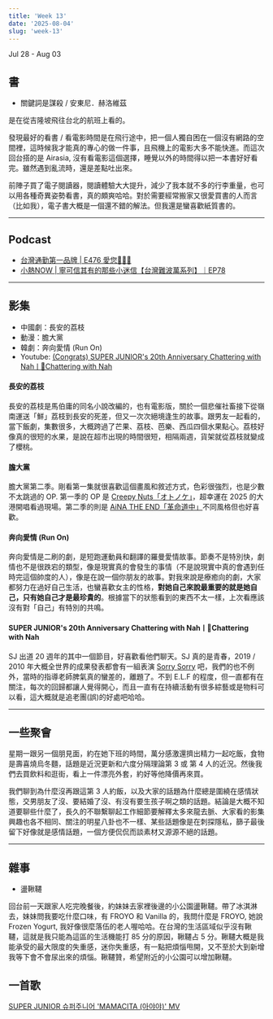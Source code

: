 ```yaml
---
title: 'Week 13'
date: '2025-08-04'
slug: 'week-13'
---
```


Jul 28 - Aug 03

## 書

- 關鍵詞是謀殺 / 安東尼．赫洛維茲

是在從吉隆坡飛往台北的航班上看的。

發現最好的看書 / 看電影時間是在飛行途中，把一個人獨自困在一個沒有網路的空間裡，這時候我才能真的專心的做一件事，且飛機上的電影大多不能快進。而這次回台搭的是 Airasia, 沒有看電影這個選擇，睡覺以外的時間得以把一本書好好看完。雖然遇到亂流時，還是差點吐出來。

前陣子買了電子閱讀器，閱讀體驗大大提升，減少了我本就不多的行李重量，也可以用各種奇異姿勢看書，真的頗爽哈哈。對於需要經常搬家又很愛買書的人而言（比如我），電子書大概是一個還不錯的解法。但我還是蠻喜歡紙質書的。

---

## Podcast

- [台灣通勤第一品牌 | E476 愛您🫰🫰🫰](https://open.spotify.com/episode/0v52JcgdXAuPVeeD7qdhVf)
- [小熱NOW | 寧可信其有的那些小迷信【台灣難波萬系列】｜EP78](https://open.spotify.com/episode/6Y7uYX7gLrbyB8UNXWWdZ1)

---

## 影集

- 中國劇：長安的荔枝
- 動漫：膽大黨
- 韓劇：奔向愛情 (Run On)
- Youtube: [(Congrats) SUPER JUNIOR's 20th Anniversary Chattering with Nahㅣ👅Chattering with Nah](https://www.youtube.com/watch?v=oUsAa-XDZgs)

#### 長安的荔枝
長安的荔枝是馬伯庸的同名小說改編的，也有電影版，關於一個悲催社畜接下從嶺南運送「鮮」荔枝到長安的死差，但又一次次絕境逢生的故事。跟男友一起看的，當下飯劇，集數很多，大概跨過了芒果、荔枝、芭樂、西瓜四個水果點心。荔枝好像真的很短的水果，是說在超市出現的時間很短，相隔兩週，貨架就從荔枝就變成了櫻桃。

#### 膽大黨
膽大黨第二季。剛看第一集就很喜歡這個畫風和敘述方式，色彩很強烈，也是少數不太跳過的 OP. 第一季的 OP 是 [Creepy Nuts「オトノケ」](https://www.youtube.com/watch?v=krPUuB1DX7g)，超幸運在 2025 的大港開唱看過現場。第二季的則是 [AiNA THE END「革命道中」](https://www.youtube.com/watch?v=4Rb3i0852-s)不同風格但也好喜歡。

#### 奔向愛情 (Run On)
奔向愛情是二刷的劇，是短跑運動員和翻譯的羅曼愛情故事。節奏不是特別快，劇情也不是很跌宕的類型，像是現實真的會發生的事情（不是說現實中真的會遇到任時完這個帥度的人），像是在說一個你朋友的故事。對我來說是療癒向的劇，大家都努力在過好自己生活，也蠻喜歡女主的性格，**對她自己來說最重要的就是她自己，只有她自己才是最珍貴的**。根據當下的狀態看到的東西不太一樣，上次看應該沒有對「自己」有特別的共鳴。

#### SUPER JUNIOR's 20th Anniversary Chattering with Nahㅣ👅Chattering with Nah
SJ 出道 20 週年的其中一個節目，好喜歡看他們聊天。SJ 真的是青春，2019 / 2010 年大概全世界的成果發表都會有一組表演 [Sorry Sorry](https://www.youtube.com/watch?v=x6QA3m58DQw) 吧，我們的也不例外，當時的指導老師脾氣真的蠻差的，離題了。不到 E.L.F 的程度，但一直都有在關注，每次的回歸都讓人覺得開心，而且一直有在持續活動有很多綜藝或是物料可以看，這大概就是追老團(誤)的好處吧哈哈。

---
## 一些聚會

星期一跟另一個朋見面，約在她下班的時間，萬分感激還擠出精力一起吃飯，食物是壽喜燒烏冬麵，話題是近況更新和六度分隔理論第 3 或 第 4 人的近況。然後我們去買飲料和逛街，看上一件漂亮外套，約好等他降價再來買。

我們聊到為什麼沒再跟這第 3 人約飯，以及大家的話題為什麼總是圍繞在感情狀態，交男朋友了沒、要結婚了沒、有沒有要生孩子啊之類的話題。結論是大概不知道要聊些什麼了，長久的不聯繫聊起工作細節要解釋太多來龍去脈、大家看的影集興趣也各不相同、關注的明星八卦也不一樣、某些話題像是在刺探隱私，篩子最後留下好像就是感情話題，一個方便侃侃而談素材又源源不絕的話題。

---
## 雜事

- 盪鞦韆

回台前一天跟家人吃完晚餐後，約妹妹去家裡後邊的小公園盪鞦韆。帶了冰淇淋去，妹妹問我要吃什麼口味，有 FROYO 和 Vanilla 的，我問什麼是 FROYO, 她說 Frozen Yogurt, 我好像很麼落伍的老人喔哈哈。在台灣的生活區域似乎沒有鞦韆，這就是我只能為這區的生活機能打 85 分的原因，鞦韆占 5 分。鞦韆大概是我能承受的最大限度的失重感，迷你失重感，有一點把煩惱甩開，又不至於大到新增我等下會不會尿出來的煩惱。鞦韆贊，希望附近的小公園可以增加鞦韆。

## 一首歌

[SUPER JUNIOR 슈퍼주니어 'MAMACITA (아야야)' MV](https://youtu.be/q_krT35dgDM)